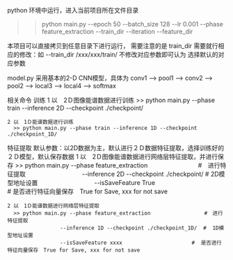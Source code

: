 python 环境中运行，进入当前项目所在文件目录

> > python main.py --epoch 50
> >                   --batch_size 128
> >                   --lr 0.001
> >                   --phase feature_extraction
> >                   --train_dir
> >                   --iteration
> >                   --feature_dir

本项目可以直接拷贝到任意目录下进行运行，
    需要注意的是 train_dir 需要就行相应的修改：如  --train_dir /xxx/xxx/train/
    不修改对应参数即可认为 选择默认的对应参数



model.py
    采用基本的2-D CNN模型，具体为
    conv1 --> pool1 --> conv2 --> pool2 --> local3 --> local4 --> softmax

相关命令
训练
    1 以　2Ｄ图像能谱数据进行训练
      >> python main.py --phase train --inference 2D --checkpoint ./checkpoint/

```
2 以　1Ｄ能谱数据进行训练
  >> python main.py --phase train --inference 1D --checkpoint ./checkpoint_1D/
```

特征提取
默认参数：以2D数据为主，默认进行２Ｄ数据特征提取，选择训练好的２Ｄ模型，默认保存数据
    1 以　2Ｄ图像能谱数据进行网络层特征提取，并进行保存
      >> python main.py --phase feature_extraction 　　　　　　　　#　进行特征提取
      　　　　　　　　　--inference 2D --checkpoint ./checkpoint/  #  2D模型地址设置
      　　　　　　　　　--isSaveFeature True　　　　　　　　　　　 #  是否进行特征向量保存　True for Save, xxx for not save

```
2 以　1Ｄ能谱数据进行网络层特征提取
  >> python main.py --phase feature_extraction 　　　　　　　　   #　进行特征提取
  　　　　　　　　　--inference 1D --checkpoint ./checkpoint_1D/  #  1D模型地址设置
  　　　　　　　　　--isSaveFeature xxxx　　　　　　　　　　　    #  是否进行特征向量保存　True for Save, xxx for not save
```
